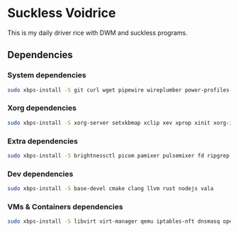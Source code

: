 # Suckless Voidrice
This is my daily driver rice with DWM and suckless programs.

## Dependencies
### System dependencies
``` sh
sudo xbps-install -S git curl wget pipewire wireplumber power-profiles-daemon python3-gobject bluez bluez-alsa flatpak vim neovim udisks2
```

### Xorg dependencies
``` sh
sudo xbps-install -S xorg-server setxkbmap xclip xev xprop xinit xorg-input-drivers libX11 libX11-devel libXinerama libXinerama-devel libXft libXft-devel libXrandr libXrandr-devel imlib2 imlib2-devel harfbuzz harfbuzz-devel
```

### Extra dependencies
``` sh
sudo xbps-install -S brightnessctl picom pamixer pulsemixer fd ripgrep jq fzf eza bat arandr playerctl nerd-fonts noto-fonts-ttf noto-fonts-ttf-extra noto-fonts-cjk noto-fonts-emoji cantarell-fonts newsboat vifm cmus cmus-ffmpeg kvantum gtk-engine-murrine zathura zathura-pdf-poppler j4-dmenu-desktop maim slop feh nsxiv chafa dunst xdpyinfo xdotool
```

### Dev dependencies
``` sh
sudo xbps-install -S base-devel cmake clang llvm rust nodejs vala
```

### VMs & Containers dependencies
``` sh
sudo xbps-install -S libvirt virt-manager qemu iptables-nft dnsmasq openbsd-netcat dmidecode podman
```
